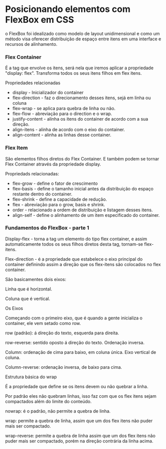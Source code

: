 # Posicionando elementos com FlexBox em CSS



o FlexBox foi idealizado como modelo de layout unidimensional e como um método visa oferecer distribuição de espaço entre itens em uma interface e recursos de alinhamento.



### Flex Container

É a tag que envolve os itens, será nela que iremos aplicar a propriedade "display: flex". Transforma todos os seus itens filhos em flex itens.



Propriedades relacionadas

- display - Inicializador do container
- flex-direction - faz o direcionamento desses itens, sejá em linha ou coluna
- flex-wrap - se aplica para quebra de linha ou não.
- flex-flow - abreviação para o direction e o wrap.
- justify-content - alinha os itens do container de acordo com a sua direção.
- align-itens - alinha de acordo com o eixo do container.
- align-content - alinha as linhas desse container.

### Flex Item

São elementos filhos diretos do Flex Container. E também podem se tornar Flex Container através da propriedade display.

Propriedads relacionadas:

- flex-grow - define o fator de crescimento
- flex-basis - define o tamanho inicial antes da distribuição do espaço restante dentro do container.
- flex-shrink - define a capacidade de redução.
- flex - abreviação para o grow, basis e shrink.
- order - relacionado a ordem de distribuição e listagem desses itens.
- align-self - define o alinhamento de um item especificado do container.



### Fundamentos do FlexBox - parte 1

Display-flex - torna a tag um elemento do tipo flex container, e assim automaticamente todos os seus filhos diretos desta tag, tornam-se flex-itens.



Flex-direction - é a propriedade que estabelece o eixo principal do container definindo assim a direção que os flex-itens são colocados no flex container.

São basicamentes dois eixos:

Linha que é horizontal.

Coluna que é vertical.



Os Eixos

Começando com o primeiro eixo, que é quando a gente inicializa o container, ele vem setado como row.

row (padrão): á direção do texto, esquerda para direita.



row-reverse: sentido oposto á direção do texto. Ordenação inversa.



Column: ordenação de cima para baixo, em coluna única. Eixo vertical de coluna.



Column-reverse: ordenação inversa, de baixo para cima.



Estrutura básica do wrap

É a propriedade que define se os itens devem ou não quebrar a linha.

Por padrão eles não quebram linhas, isso faz com que os flex itens sejam compactados além do limite do conteúdo.



nowrap: é o padrão, não permite a quebra de linha.



wrap: permite a quebra de linha, assim que um dos flex itens não puder mais ser compactado.



wrap-reverse: permite a quebra de linha assim que um dos flex itens não puder mais ser compactado, porém na direção contrária da linha acima.



